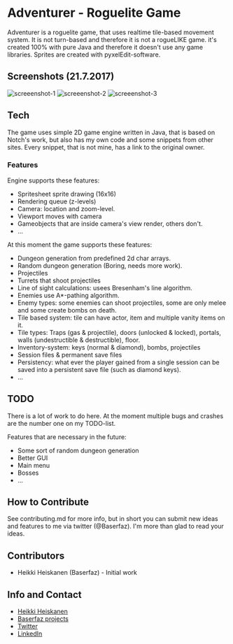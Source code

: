 # Adventurer - Roguelite Game
Adventurer is a roguelite game, that uses realtime tile-based movement system. It is not turn-based and therefore it is not a rogueLIKE game. it's created 100% with pure Java and therefore it doesn't use any game libraries. Sprites are created with pyxelEdit-software. 

## Screenshots (21.7.2017)
![screeenshot-1](https://user-images.githubusercontent.com/7894317/28478002-32446676-6e5f-11e7-90cc-c32180b693ff.PNG)
![screeenshot-2](https://user-images.githubusercontent.com/7894317/28478016-446829b4-6e5f-11e7-8a87-92eef5c728dd.PNG)
![screeenshot-3](https://user-images.githubusercontent.com/7894317/28478020-47a48442-6e5f-11e7-8297-6fe162b0ed80.PNG)

## Tech
The game uses simple 2D game engine written in Java, that is based on Notch's work, but also has my own code and some snippets from other sites. Every snippet, that is not mine, has a link to the original owner.

### Features
Engine supports these features:
* Spritesheet sprite drawing (16x16)
* Rendering queue (z-levels)
* Camera: location and zoom-level.
* Viewport moves with camera
* Gameobjects that are inside camera's view render, others don't. 
* ...

At this moment the game supports these features:
* Dungeon generation from predefined 2d char arrays.
* Random dungeon generation (Boring, needs more work).
* Projectiles
* Turrets that shoot projectiles
* Line of sight calculations: usees Bresenham's line algorithm.
* Enemies use A*-pathing algorithm.
* Enemy types: some enemies can shoot projectiles, some are only melee and some create bombs on death.
* Tile based system: tile can have actor, item and multiple vanity items on it.
* Tile types: Traps (gas & projectile), doors (unlocked & locked), portals, walls (undestructible & destructible), floor.
* Inventory-system: keys (normal & diamond), bombs, projectiles
* Session files & permanent save files
* Persistency: what ever the player gained from a single session can be saved into a persistent save file (such as diamond keys).
* ... 

## TODO
There is a lot of work to do here. At the moment multiple bugs and crashes are the number one on my TODO-list.

Features that are necessary in the future:
* Some sort of random dungeon generation
* Better GUI
* Main menu
* Bosses
* ...

## How to Contribute
See contributing.md for more info, but in short you can submit new ideas and features to me via twitter (@Baserfaz). I'm more than glad to read your ideas.

## Contributors
* Heikki Heiskanen (Baserfaz) - Initial work

## Info and Contact
* [Heikki Heiskanen](http://www.heiskanenheikki.fi)
* [Baserfaz projects](http://baserfaz.github.io/Projects/)
* [Twitter](https://twitter.com/Baserfaz)
* [LinkedIn](https://www.linkedin.com/in/heikki-heiskanen-140675a1/)


